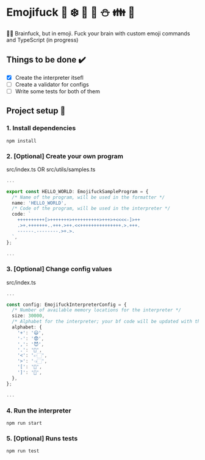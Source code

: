 # Emojifuck 🎅 ❄️ 🎁 🦌 ⛄ 👪 🎄
🧠🤬 Brainfuck, but in emoji. Fuck your brain with custom emoji commands and TypeScript (in progress)

## Things to be done ✔️
- [x] Create the interpreter itsefl
- [ ] Create a validator for configs
- [ ] Write some tests for both of them

## Project setup 🔧
### 1. Install dependencies

```
npm install
```

### 2. [Optional] Create your own program
src/index.ts OR src/utils/samples.ts

```typescript
...

export const HELLO_WORLD: EmojifuckSampleProgram = {
  /* Name of the program, will be used in the formatter */
  name: 'HELLO_WORLD',
  /* Code of the program, will be used in the interpreter */
  code: `
    ++++++++++[>+++++++>++++++++++>+++>+<<<<-]>++
    .>+.+++++++..+++.>++.<<+++++++++++++++.>.+++.
    ------.--------.>+.>.
  `,
};

...
```

### 3. [Optional] Change config values
src/index.ts

```typescript
...

const config: EmojifuckInterpreterConfig = {
  /* Number of available memory locations for the interpreter */
  size: 30000,
  /* Alphabet for the interpreter; your bf code will be updated with these symbols */ 
  alphabet: { 
    '+': '😃',
    '-': '😨',
    ',': '😈',
    '.': '👿',
    '<': '👉🏻',
    '>': '👈🏻',
    '[': '💃',
    ']': '🕺',
  },
};

...
```

### 4. Run the interpreter

```
npm run start
```

### 5. [Optional] Runs tests

```
npm run test
```
